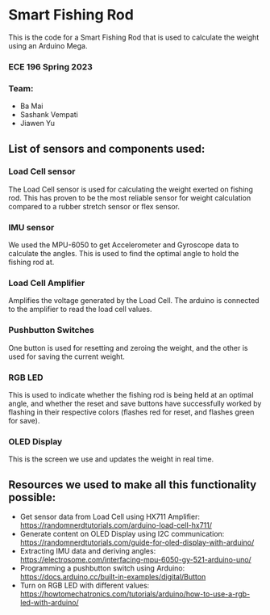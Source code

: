 # Smart Fishing Rod
This is the code for a Smart Fishing Rod that is used to calculate the weight using an Arduino Mega.

### ECE 196 Spring 2023
### Team:
- Ba Mai
- Sashank Vempati
- Jiawen Yu

## List of sensors and components used:

### Load Cell sensor
The Load Cell sensor is used for calculating the weight exerted on fishing rod. This has proven to be the most reliable sensor for weight calculation compared to a rubber stretch sensor or flex sensor.

### IMU sensor
We used the MPU-6050 to get Accelerometer and Gyroscope data to calculate the angles. This is used to find the optimal angle to hold the fishing rod at.

### Load Cell Amplifier
Amplifies the voltage generated by the Load Cell. The arduino is connected to the amplifier to read the load cell values.

### Pushbutton Switches 
One button is used for resetting and zeroing the weight, and the other is used for saving the current weight.

### RGB LED 
This is used to indicate whether the fishing rod is being held at an optimal angle, and whether the reset and save buttons have successfully worked by flashing in their respective colors (flashes red for reset, and flashes green for save).

### OLED Display
This is the screen we use and updates the weight in real time.

## Resources we used to make all this functionality possible:

- Get sensor data from Load Cell using HX711 Amplifier:
    https://randomnerdtutorials.com/arduino-load-cell-hx711/
- Generate content on OLED Display using I2C communication:
    https://randomnerdtutorials.com/guide-for-oled-display-with-arduino/
- Extracting IMU data and deriving angles:
    https://electrosome.com/interfacing-mpu-6050-gy-521-arduino-uno/
- Programming a pushbutton switch using Arduino:
    https://docs.arduino.cc/built-in-examples/digital/Button
- Turn on RGB LED with different values:
    https://howtomechatronics.com/tutorials/arduino/how-to-use-a-rgb-led-with-arduino/

